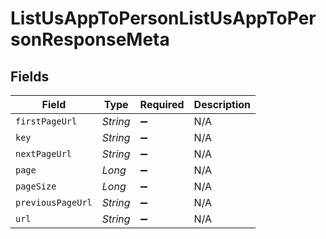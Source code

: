 # ListUsAppToPersonListUsAppToPersonResponseMeta


## Fields

| Field              | Type               | Required           | Description        |
| ------------------ | ------------------ | ------------------ | ------------------ |
| `firstPageUrl`     | *String*           | :heavy_minus_sign: | N/A                |
| `key`              | *String*           | :heavy_minus_sign: | N/A                |
| `nextPageUrl`      | *String*           | :heavy_minus_sign: | N/A                |
| `page`             | *Long*             | :heavy_minus_sign: | N/A                |
| `pageSize`         | *Long*             | :heavy_minus_sign: | N/A                |
| `previousPageUrl`  | *String*           | :heavy_minus_sign: | N/A                |
| `url`              | *String*           | :heavy_minus_sign: | N/A                |
